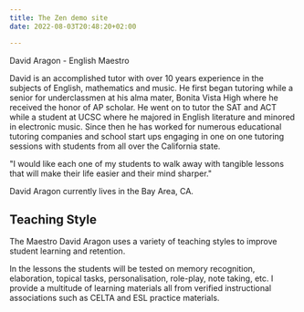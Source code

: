```yaml
---
title: The Zen demo site
date: 2022-08-03T20:48:20+02:00

---
```


David Aragon - English Maestro

David is an accomplished tutor with over 10 years experience in the subjects of English, mathematics and music. He first began tutoring while a senior for underclassmen at his alma mater, Bonita Vista High where he received the honor of AP scholar. He went on to tutor the SAT and ACT while a student at UCSC where he majored in English literature and minored in electronic music. Since then he has worked for numerous educational tutoring companies and school start ups engaging in one on one tutoring sessions with students from all over the California state.

"I would like each one of my students to walk away with tangible lessons that will make their life easier and their mind sharper."

David Aragon currently lives in the Bay Area, CA.

## Teaching Style

The Maestro David Aragon uses a variety of teaching styles to improve student learning and retention.

In the lessons the students will be tested on memory recognition, elaboration, topical tasks, personalisation,
role-play, note taking, etc. I provide a multitude of learning materials all from verified instructional associations such as CELTA and ESL practice materials.
